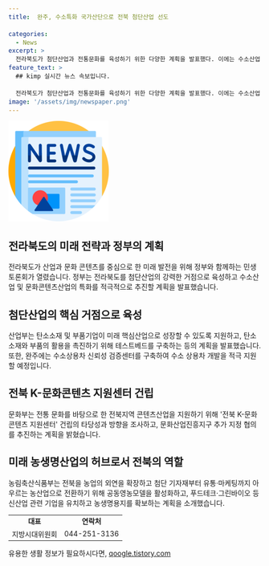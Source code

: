 ```yaml
---
title:  완주, 수소특화 국가산단으로 전북 첨단산업 선도

categories:
  - News
excerpt: >
  전라북도가 첨단산업과 전통문화를 육성하기 위한 다양한 계획을 발표했다. 이에는 수소산업 및 수소상용차 생산을 위한 수소특화 국가산업단지 조성, K문화콘텐츠 지원센터 건립, 미래산업 육성을 위한 투자유치, 농업의 미래 성장산업으로 육성 등이 포함된다. 특히, 탄소소재 및 부품 기업을 지원하기 위한 프로그램과 공동영농모델 확산 등도 추진될 예정이다. 이를 통해 전라북도는 첨단산업 거점과 문화복지가 어우러진 특별자치도로 거듭날 전망이다.
feature_text: >
  ## kimp 실시간 뉴스 속보입니다.

  전라북도가 첨단산업과 전통문화를 육성하기 위한 다양한 계획을 발표했다. 이에는 수소산업 및 수소상용차 생산을 위한 수소특화 국가산업단지 조성, K문화콘텐츠 지원센터 건립, 미래산업 육성을 위한 투자유치, 농업의 미래 성장산업으로 육성 등이 포함된다. 특히, 탄소소재 및 부품 기업을 지원하기 위한 프로그램과 공동영농모델 확산 등도 추진될 예정이다. 이를 통해 전라북도는 첨단산업 거점과 문화복지가 어우러진 특별자치도로 거듭날 전망이다.
image: '/assets/img/newspaper.png'
---
```


<p><img src="/assets/img/newspaper.png" alt="kimplant 속보" /></p>

<h2 data-ke-size="size26">전라북도의 미래 전략과 정부의 계획</h2>

<p data-ke-size="size16">전라북도가 산업과 문화 콘텐츠를 중심으로 한 미래 발전을 위해 정부와 함께하는 민생토론회가 열렸습니다. 정부는 전라북도를 첨단산업의 강력한 거점으로 육성하고 수소산업 및 문화콘텐츠산업의 특화를 적극적으로 추진할 계획을 발표했습니다.</p>

<h2 data-ke-size="size24">첨단산업의 핵심 거점으로 육성</h2>

<p data-ke-size="size16">산업부는 탄소소재 및 부품기업이 미래 핵심산업으로 성장할 수 있도록 지원하고, 탄소소재와 부품의 활용을 촉진하기 위해 테스트베드를 구축하는 등의 계획을 발표했습니다. 또한, 완주에는 수소상용차 신뢰성 검증센터를 구축하여 수소 상용차 개발을 적극 지원할 예정입니다.</p>

<h2 data-ke-size="size24">전북 K-문화콘텐츠 지원센터 건립</h2>

<p data-ke-size="size16">문화부는 전통 문화를 바탕으로 한 전북지역 콘텐츠산업을 지원하기 위해 '전북 K-문화콘텐츠 지원센터' 건립의 타당성과 방향을 조사하고, 문화산업진흥지구 추가 지정 협의를 추진하는 계획을 밝혔습니다.</p>

<h2 data-ke-size="size24">미래 농생명산업의 허브로서 전북의 역할</h2>

<p data-ke-size="size16">농림축산식품부는 전북을 농업의 외연을 확장하고 첨단 기자재부터 유통·마케팅까지 아우르는 농산업으로 전환하기 위해 공동영농모델을 활성화하고, 푸드테크·그린바이오 등 신산업 관련 기업을 유치하고 농생명용지를 확보하는 계획을 소개했습니다.</p>

<table>
    <tr>
        <td style="text-align: center; height: 17px;"><b>대표</b></td>
        <td style="text-align: center; height: 17px;"><b>연락처</b></td>
    </tr>
    <tr>
        <td style="text-align: center; height: 17px;">지방시대위원회</td>
        <td style="text-align: center; height: 17px;">044-251-3136</td>
    </tr>
</table>
유용한 생활 정보가 필요하시다면, <a href="https://qoogle.tistory.com" rel="dofollow">qoogle.tistory.com</a>



